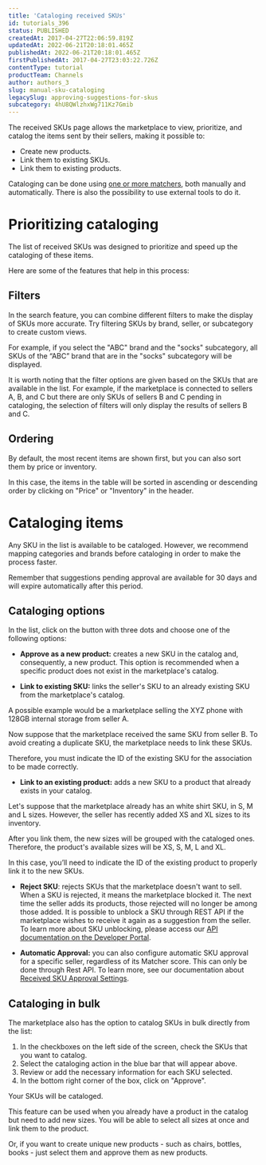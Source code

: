 ```yaml
---
title: 'Cataloging received SKUs'
id: tutorials_396
status: PUBLISHED
createdAt: 2017-04-27T22:06:59.819Z
updatedAt: 2022-06-21T20:18:01.465Z
publishedAt: 2022-06-21T20:18:01.465Z
firstPublishedAt: 2017-04-27T23:03:22.726Z
contentType: tutorial
productTeam: Channels
author: authors_3
slug: manual-sku-cataloging
legacySlug: approving-suggestions-for-skus
subcategory: 4hU8QWlzhxWg711Kz7Gmib
---
```


The received SKUs page allows the marketplace to view, prioritize, and catalog the items sent by their sellers, making it possible to:

- Create new products. 
- Link them to existing SKUs.
- Link them to existing products.

Cataloging can be done using [one or more matchers](https://help.vtex.com/en/tutorial/understanding-vtex-matcher-scoring?locale=en), both manually and automatically. There is also the possibility to use external tools to do it.

# Prioritizing cataloging 

The list of received SKUs was designed to prioritize and speed up the cataloging of these items.

Here are some of the features that help in this process:

## Filters

In the search feature, you can combine different filters to make the display of SKUs more accurate. Try filtering SKUs by brand, seller, or subcategory to create custom views.

For example, if you select the "ABC" brand and the "socks" subcategory, all SKUs of the “ABC” brand that are in the "socks" subcategory will be displayed.

It is worth noting that the filter options are given based on the SKUs that are available in the list. For example, if the marketplace is connected to sellers A, B, and C but there are only SKUs of sellers B and C pending in cataloging, the selection of filters will only display the results of sellers B and C.

## Ordering

By default, the most recent items are shown first, but you can also sort them by price or inventory.

In this case, the items in the table will be sorted in ascending or descending order by clicking on "Price" or "Inventory" in the header.

# Cataloging items

Any SKU in the list is available to be cataloged. However, we recommend mapping categories and brands before cataloging in order to make the process faster.

Remember that suggestions pending approval are available for 30 days and will expire automatically after this period.

## Cataloging options

In the list, click on the button with three dots and choose one of the following options:

- **Approve as a new product:** creates a new SKU in the catalog and, consequently, a new product. This option is recommended when a specific product does not exist in the marketplace's catalog.

- **Link to existing SKU:** links the seller's SKU to an already existing SKU from the marketplace's catalog.

A possible example would be a marketplace selling the XYZ phone with 128GB internal storage from seller A.

Now suppose that the marketplace received the same SKU from seller B. To avoid creating a duplicate SKU, the marketplace needs to link these SKUs.

Therefore, you must indicate the ID of the existing SKU for the association to be made correctly.

- **Link to an existing product:** adds a new SKU to a product that already exists in your catalog.

Let's suppose that the marketplace already has an white shirt SKU, in S, M and L sizes. However, the seller has recently added XS and XL sizes to its inventory.

After you link them, the new sizes will be grouped with the cataloged ones. Therefore, the product's available sizes will be XS, S, M, L and XL.

In this case, you’ll need to indicate the ID of the existing product to properly link it to the new SKUs.

- **Reject SKU**: rejects SKUs that the marketplace doesn't want to sell. When a SKU is rejected, it means the marketplace blocked it. The next time the seller adds its products, those rejected will no longer be among those added. It is possible to unblock a SKU through REST API if the marketplace wishes to receive it again as a suggestion from the seller. To learn more about SKU unblocking, please access our [API documentation on the Developer Portal](https://developers.vtex.com/vtex-rest-api/reference/savesuggestion).    

- **Automatic Approval:** you can also configure automatic SKU approval for a specific seller, regardless of its Matcher score. This can only be done through Rest API. To learn more, see our documentation about [Received SKU Approval Settings](https://developers.vtex.com/vtex-rest-api/reference/getautoapprovevaluefromconfig).

## Cataloging in bulk

The marketplace also has the option to catalog SKUs in bulk directly from the list:  

1. In the checkboxes on the left side of the screen, check the SKUs that you want to catalog.  
2. Select the cataloging action in the blue bar that will appear above.  
3. Review or add the necessary information for each SKU selected.  
4. In the bottom right corner of the box, click on "Approve".  

Your SKUs will be cataloged.

This feature can be used when you already have a product in the catalog but need to add new sizes. You will be able to select all sizes at once and link them to the product.

Or, if you want to create unique new products - such as chairs, bottles, books - just select them and approve them as new products.

